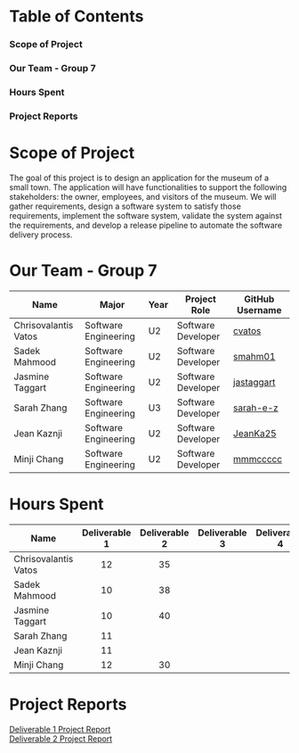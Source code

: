 # Table of Contents
### Scope of Project
### Our Team - Group 7
### Hours Spent
### Project Reports

# Scope of Project
The goal of this project is to design an application for the museum of a small town. The application will have functionalities to support the following stakeholders: the owner, employees, and visitors of the museum. We will gather requirements, design a software system to satisfy those requirements, implement the software system, validate the system against the requirements, and develop a release pipeline to automate the software delivery process.

# Our Team - Group 7

|    Name       | Major           |   Year       |   Project Role | GitHub Username |
| ------------- | -------------   | -----------  | ------------- | ---------------
| Chrisovalantis Vatos  | Software Engineering |   U2 | Software Developer  | [cvatos](https://github.com/ChrisVatos) |
| Sadek Mahmood | Software Engineering    |    U2          | Software Developer|[smahm01](https://github.com/smahm01)|
| Jasmine Taggart  | Software Engineering | U2             | Software Developer |[jastaggart](https://github.com/jastaggart) |
| Sarah Zhang   | Software Engineering  | U3     | Software Developer | [sarah-e-z](https://github.com/sarah-e-z) |
| Jean Kaznji  | Software Engineering    |U2              | Software Developer|[JeanKa25](https://github.com/JeanKa25) |  
| Minji Chang| Software Engineering |   U2 | Software Developer | [mmmccccc](https://github.com/mmmccccc) |

# Hours Spent
|    Name               | Deliverable 1   | Deliverable 2   | Deliverable 3   | Deliverable 4   |
| -------------         | :------------------------:| :-------------------: | :--------------------: | :---------------------:| 
| Chrisovalantis Vatos  | 12                   |    35                  |                      |                      |
| Sadek Mahmood         |    10                  |     38                 |                      |                      |
| Jasmine Taggart       |     10                 |     40                 |                      |                      |
| Sarah Zhang           | 11                   |                      |                      |                      |
| Jean Kaznji          | 11                     |                      |                      |                      |
| Minji Chang           | 12                   |    30                  |                      |                      |


# Project Reports
[Deliverable 1 Project Report](https://github.com/McGill-ECSE321-Fall2022/project-group-07/wiki/Deliverable-1-Project-Report) <br>
[Deliverable 2 Project Report](https://github.com/McGill-ECSE321-Fall2022/project-group-07/wiki/Deliverable-2-Project-Report)
